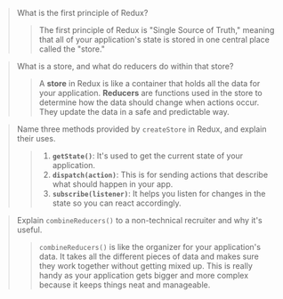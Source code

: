 > What is the first principle of Redux?
>> The first principle of Redux is "Single Source of Truth," meaning that all of your application's state is stored in one central place called the "store."

> What is a store, and what do reducers do within that store?
>> A **store** in Redux is like a container that holds all the data for your application. **Reducers** are functions used in the store to determine how the data should change when actions occur. They update the data in a safe and predictable way.

> Name three methods provided by `createStore` in Redux, and explain their uses.
>> 1. **`getState()`**: It's used to get the current state of your application.
>> 2. **`dispatch(action)`**: This is for sending actions that describe what should happen in your app.
>> 3. **`subscribe(listener)`**: It helps you listen for changes in the state so you can react accordingly.

> Explain `combineReducers()` to a non-technical recruiter and why it's useful.
>> `combineReducers()` is like the organizer for your application's data. It takes all the different pieces of data and makes sure they work together without getting mixed up. This is really handy as your application gets bigger and more complex because it keeps things neat and manageable.